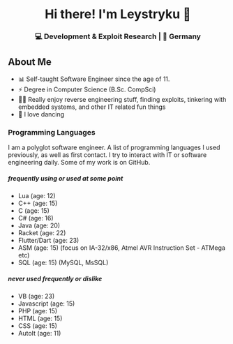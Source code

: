 <h1 align="center">
  Hi there! I'm Leystryku 👋
</h1>
<h3 align="center">
  💻 Development & Exploit Research | 🌴 Germany
</h3>

## About Me

- 📊 Self-taught Software Engineer since the age of 11.
- ⚡️ Degree in Computer Science (B.Sc. CompSci)
- 👨‍💻 Really enjoy reverse engineering stuff, finding exploits, tinkering with embedded systems, and other IT related fun things
- 🕺 I love dancing

### Programming Languages

I am a polyglot software engineer. A list of programming languages I used previously, as well as first contact. I try to interact with IT or software engineering daily. Some of my work is on GitHub.

##### frequently using or used at some point
- Lua (age: 12)
- C++ (age: 15)
- C (age: 15)
- C# (age: 16)
- Java (age: 20)
- Racket (age: 22)
- Flutter/Dart (age: 23)
- ASM (age: 15) (focus on IA-32/x86, Atmel AVR Instruction Set - ATMega etc)
- SQL (age: 15) (MySQL, MsSQL)
##### never used frequently or dislike
- VB (age: 23)
- Javascript (age: 15)
- PHP (age: 15)
- HTML (age: 15)
- CSS (age: 15)
- AutoIt (age: 11)
